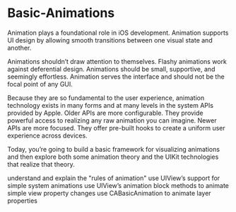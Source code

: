 # Basic-Animations
Animation plays a foundational role in iOS development. Animation supports UI design by allowing smooth transitions between one visual state and another.

Animations shouldn’t draw attention to themselves. Flashy animations work against deferential design. Animations should be small, supportive, and seemingly effortless. Animation serves the interface and should not be the focal point of any GUI.

Because they are so fundamental to the user experience, animation technology exists in many forms and at many levels in the system APIs provided by Apple. Older APIs are more configurable. They provide powerful access to realizing any raw animation you can imagine. Newer APIs are more focused. They offer pre-built hooks to create a uniform user experience across devices.

Today, you’re going to build a basic framework for visualizing animations and then explore both some animation theory and the UIKit technologies that realize that theory.


understand and explain the "rules of animation"
use UIView’s support for simple system animations
use UIView’s animation block methods to animate simple view property changes
use CABasicAnimation to animate layer properties
